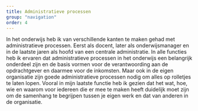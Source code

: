 ```yaml
---
title: Administratieve processen
group: "navigation"
order: 4
---
```


In het onderwijs heb ik van verschillende kanten te maken gehad met administratieve processen. Eerst als docent, later als onderwijsmanager en in de laatste jaren als hoofd van een centrale administratie. In alle functies heb ik ervaren dat administratieve processen in het onderwijs een belangrijk onderdeel zijn en de basis vormen voor de verantwoording aan de opdrachtgever en daarmee voor de inkomsten.  Maar ook in de eigen organisatie zijn goede administratieve processen nodig om alles op rolletjes te laten lopen.
Vooral in mijn laatste functie heb ik gezien dat het wat, hoe, wie en waarom voor iedereen die er mee te maken heeft duidelijk moet zijn om de samenhang te begrijpen tussen je eigen werk en dat van anderen in de organisatie. 
